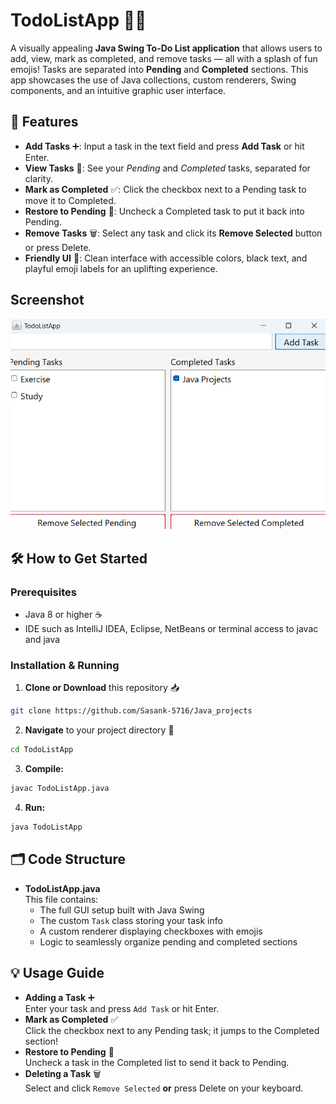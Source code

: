 # TodoListApp 📝✨

A visually appealing **Java Swing To-Do List application** that allows users to add, view, mark as completed, and remove tasks — all with a splash of fun emojis! Tasks are separated into **Pending** and **Completed** sections. This app showcases the use of Java collections, custom renderers, Swing components, and an intuitive graphic user interface.

## 🚀 Features

- **Add Tasks** ➕: Input a task in the text field and press **Add Task** or hit Enter.
- **View Tasks** 👀: See your *Pending* and *Completed* tasks, separated for clarity.
- **Mark as Completed** ✅: Click the checkbox next to a Pending task to move it to Completed.
- **Restore to Pending** 🔁: Uncheck a Completed task to put it back into Pending.
- **Remove Tasks** 🗑️: Select any task and click its **Remove Selected** button or press Delete.
- **Friendly UI** 🎨: Clean interface with accessible colors, black text, and playful emoji labels for an uplifting experience.

## Screenshot
![TodoListApp](../Assets/TodoListApp.png)

## 🛠️ How to Get Started

### Prerequisites

- Java 8 or higher ☕
- IDE such as IntelliJ IDEA, Eclipse, NetBeans or terminal access to javac and java

### Installation & Running

1. **Clone or Download** this repository 📥
```bash
git clone https://github.com/Sasank-5716/Java_projects
```

2. **Navigate** to your project directory 📂
```bash
cd TodoListApp
```

3. **Compile:**
```bash
javac TodoListApp.java
```
4. **Run:**
```bash
java TodoListApp
```

## 🗂️ Code Structure

- **TodoListApp.java**  
  This file contains:
  - The full GUI setup built with Java Swing
  - The custom `Task` class storing your task info
  - A custom renderer displaying checkboxes with emojis
  - Logic to seamlessly organize pending and completed sections

## 💡 Usage Guide

- **Adding a Task** ➕  
  Enter your task and press `Add Task` or hit Enter.
- **Mark as Completed** ✅  
  Click the checkbox next to any Pending task; it jumps to the Completed section!
- **Restore to Pending** 🔄  
  Uncheck a task in the Completed list to send it back to Pending.
- **Deleting a Task** 🗑️  
  Select and click `Remove Selected` **or** press Delete on your keyboard.



